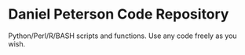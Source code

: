 # Daniel Peterson Code Repository
Python/Perl/R/BASH scripts and functions.
Use any code freely as you wish.
